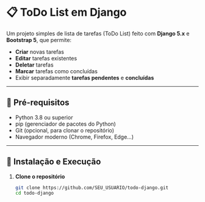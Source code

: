# 📋 ToDo List em Django

Um projeto simples de lista de tarefas (ToDo List) feito com **Django 5.x** e **Bootstrap 5**, que permite:

- **Criar** novas tarefas  
- **Editar** tarefas existentes  
- **Deletar** tarefas  
- **Marcar** tarefas como concluídas  
- Exibir separadamente **tarefas pendentes** e **concluídas**

---

## 🚀 Pré-requisitos

- Python 3.8 ou superior  
- pip (gerenciador de pacotes do Python)  
- Git (opcional, para clonar o repositório)  
- Navegador moderno (Chrome, Firefox, Edge…)

---

## 🔧 Instalação e Execução

1. **Clone o repositório**  
   ```bash
   git clone https://github.com/SEU_USUARIO/todo-django.git
   cd todo-django
